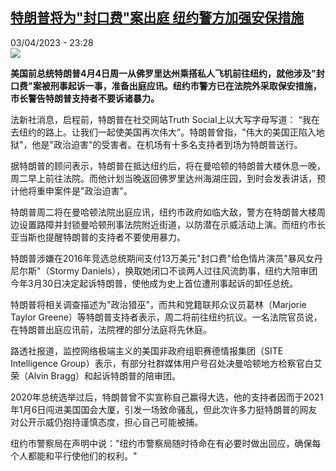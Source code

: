 <!--1680558303000-->
[特朗普将为&quot;封口费&quot;案出庭 纽约警方加强安保措施](https://www.rfi.fr/cn/%E4%B8%AD%E5%9B%BD/20230403-%E7%89%B9%E6%9C%97%E6%99%AE%E5%B0%86%E4%B8%BA-%E5%B0%81%E5%8F%A3%E8%B4%B9-%E6%A1%88%E5%87%BA%E5%BA%AD-%E7%BA%BD%E7%BA%A6%E8%AD%A6%E6%96%B9%E5%8A%A0%E5%BC%BA%E5%AE%89%E4%BF%9D%E6%8E%AA%E6%96%BD)
------

<div>03/04/2023 - 23:28</div><img src="https://s.rfi.fr/media/display/79e8c640-d266-11ed-9e76-005056a90321/w:1280/p:16x9/2023-04-03T203141Z_1253449974_RC2870ANHM6V_RTRMADP_3_USA-TRUMP.JPG"><p><strong>美国前总统特朗普4月4日周一从佛罗里达州乘搭私人飞机前往纽约，就他涉及"封口费"案被刑事起诉一事，准备出庭应讯。纽约市警方已在法院外采取保安措施，市长警告特朗普支持者不要诉诸暴力。                    </strong></p><div><p>法新社消息，启程前，特朗普在社交网站Truth Social上以大写字母写道： “我在去纽约的路上。让我们一起使美国再次伟大”。特朗普曾指，"伟大的美国正陷入地狱"，他是"政治迫害"的受害者。在机场有十多名支持者到场为特朗普送行。</p><p>据特朗普的顾问表示，特朗普在抵达纽约后，将在曼哈顿的特朗普大楼休息一晚，周二早上前往法院。而他计划当晚返回佛罗里达州海湖庄园，到时会发表讲话，预计他将重申案件是"政治迫害"。</p><p>特朗普周二将在曼哈顿法院出庭应讯，纽约市政府如临大敌，警方在特朗普大楼周边设置路障并封锁曼哈顿刑事法院附近街道，以防潜在示威活动上演。而纽约市长亚当斯也提醒特朗普的支持者不要使用暴力。</p><p>特朗普涉嫌在2016年竞选总统期间支付13万美元"封口费"给色情片演员"暴风女丹尼尔斯"（Stormy Daniels），换取她闭口不谈两人过往风流韵事，纽约大陪审团今年3月30日决定起诉特朗普，使他成为史上首位遭刑事起诉的卸任总统。</p><p>特朗普将相关调查描述为"政治猎巫"，而共和党籍联邦众议员葛林（Marjorie Taylor Greene）等特朗普支持者表示，周二将前往纽约抗议。一名法院官员说，在特朗普出庭应讯前，法院裡的部分法庭将先休庭。</p><p>路透社报道，监控网络极端主义的美国非政府组职赛德情报集团（SITE Intelligence Group）表示，有部分社群媒体用户号召处决曼哈顿地方检察官白艾荣（Alvin Bragg）和起诉特朗普的陪审团。</p><p>2020年总统选举过后，特朗普曾不实宣称自己赢得大选，他的支持者因而于2021年1月6日闯进美国国会大厦，引发一场致命骚乱，但此次许多力挺特朗普的网友对公开示威仍抱持谨慎态度，担心自己可能被捕。</p><p>纽约市警察局在声明中说："纽约市警察局随时待命在有必要时做出回应，确保每个人都能和平行使他们的权利。"</p><div data-selfpromo-newsletter></div><div data-selfpromo-app></div></div>
